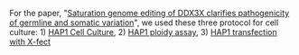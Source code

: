 For the paper, "[Saturation genome editing of DDX3X clarifies pathogenicity of germline and
somatic variation](https://www.medrxiv.org/content/10.1101/2022.06.10.22276179v1)", we used these three protocol for cell culture: 1) [HAP1 Cell Culture](https://github.com/HurlesGroupSanger/Saturation_Genome_Editing/blob/main/Wetlab_protocols/Cell%20Culture/HAP1%20Cell%20Culture%20Protocol.md), 2) [HAP1 ploidy assay](https://github.com/HurlesGroupSanger/Saturation_Genome_Editing/blob/main/Wetlab_protocols/Cell%20Culture/HAP1%20Ploidy%20Assay.md), 3) [HAP1 transfection with X-fect](https://github.com/HurlesGroupSanger/Saturation_Genome_Editing/blob/main/Wetlab_protocols/Cell%20Culture/HAP1%20Transfection%20(X-fect).md)
